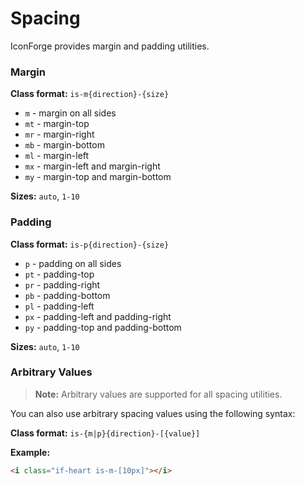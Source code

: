 # Spacing

IconForge provides margin and padding utilities.

### Margin

**Class format:** `is-m{direction}-{size}`

*   `m` - margin on all sides
*   `mt` - margin-top
*   `mr` - margin-right
*   `mb` - margin-bottom
*   `ml` - margin-left
*   `mx` - margin-left and margin-right
*   `my` - margin-top and margin-bottom

**Sizes:** `auto`, `1-10`

### Padding

**Class format:** `is-p{direction}-{size}`

*   `p` - padding on all sides
*   `pt` - padding-top
*   `pr` - padding-right
*   `pb` - padding-bottom
*   `pl` - padding-left
*   `px` - padding-left and padding-right
*   `py` - padding-top and padding-bottom

**Sizes:** `auto`, `1-10`

### Arbitrary Values

> **Note:** Arbitrary values are supported for all spacing utilities.

You can also use arbitrary spacing values using the following syntax:

**Class format:** `is-{m|p}{direction}-[{value}]`

**Example:**
```html
<i class="if-heart is-m-[10px]"></i>
```
